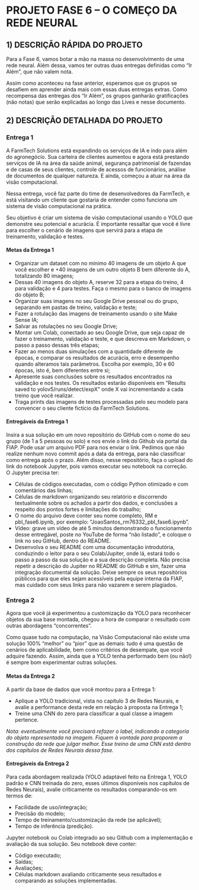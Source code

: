 # PROJETO FASE 6 – O COMEÇO DA REDE NEURAL

## 1) DESCRIÇÃO RÁPIDA DO PROJETO

Para a Fase 6, vamos botar a mão na massa no desenvolvimento de uma rede neural. Além dessa, vamos ter outras duas entregas definidas como “Ir Além”, que não valem nota.

Assim como aconteceu na fase anterior, esperamos que os grupos se desafiem em aprender ainda mais com essas duas entregas extras. Como recompensa das entregas dos “Ir Além”, os grupos ganharão gratificações (não notas) que serão explicadas ao longo das Lives e nesse documento.

## 2) DESCRIÇÃO DETALHADA DO PROJETO

### Entrega 1

A FarmTech Solutions está expandindo os serviços de IA e indo para além do agronegócio. Sua carteira de clientes aumentou e agora está prestando serviços de IA na área da saúde animal, segurança patrimonial de fazendas e de casas de seus clientes, controle de acessos de funcionários, análise de documentos de qualquer natureza. E ainda, começou a atuar na área da visão computacional.

Nessa entrega, você faz parte do time de desenvolvedores da FarmTech, e está visitando um cliente que gostaria de entender como funciona um sistema de visão computacional na prática.

Seu objetivo é criar um sistema de visão computacional usando o YOLO que demonstre seu potencial e acurácia. É importante ressaltar que você é livre para escolher o cenário de imagens que servirá para a etapa de treinamento, validação e testes.

#### Metas da Entrega 1

- Organizar um dataset com no mínimo 40 imagens de um objeto A que você escolher e +40 imagens de um outro objeto B bem diferente do A, totalizando 80 imagens;
- Dessas 40 imagens do objeto A, reserve 32 para a etapa do treino, 4 para validação e 4 para testes. Faça o mesmo para o banco de imagens do objeto B;
- Organizar suas imagens no seu Google Drive pessoal ou do grupo, separando em pastas de treino, validação e teste;
- Fazer a rotulação das imagens de treinamento usando o site Make Sense IA;
- Salvar as rotulações no seu Google Drive;
- Montar um Colab, conectado ao seu Google Drive, que seja capaz de fazer o treinamento, validação e teste, e que descreva em Markdown, o passo a passo dessas três etapas;
- Fazer ao menos duas simulações com a quantidade diferente de épocas, e comparar os resultados de acurácia, erro e desempenho quando alteramos tais parâmetros. Escolha por exemplo, 30 e 60 épocas, isto é, bem diferentes entre si;
- Apresente suas conclusões sobre os resultados encontrados na validação e nos testes. Os resultados estarão disponíveis em “Results saved to yolov5/runs/detect/expX” onde X vai incrementando a cada treino que você realizar.
- Traga prints das imagens de testes processadas pelo seu modelo para convencer o seu cliente fictício da FarmTech Solutions.

#### Entregáveis da Entrega 1

Insira a sua solução em um novo repositório do GitHub com o nome do seu grupo (de 1 a 5 pessoas ou solo) e nos envie o link do Github via portal da FIAP. Pode usar um arquivo PDF para nos enviar o link. Pedimos que não realize nenhum novo commit após a data da entrega, para não classificar como entrega após o prazo. Além disso, nesse repositório, faça o upload do link do notebook Jupyter, pois vamos executar seu notebook na correção. O Jupyter precisa ter:

- Células de códigos executadas, com o código Python otimizado e com comentários das linhas;
- Células de markdown organizando seu relatório e discorrendo textualmente sobre os achados a partir dos dados, e conclusões a respeito dos pontos fortes e limitações do trabalho;
- O nome do arquivo deve conter seu nome completo, RM e pbl_fase6.ipynb, por exemplo: “JoaoSantos_rm76332_pbl_fase6.ipynb”.
- Vídeo: grave um vídeo de até 5 minutos demonstrando o funcionamento desse entregável, poste no YouTube de forma “não listado”, e coloque o link no seu GitHub, dentro do README.
- Desenvolva o seu README com uma documentação introdutória, conduzindo o leitor para o seu Colab/Jupiter, onde lá, estará todo o passo a passo da sua solução e a sua descrição completa. Não precisa repetir a descrição do Jupiter no README do GitHub e sim, fazer uma integração documental da solução. Deixe sempre os seus repositórios públicos para que eles sejam acessíveis pela equipe interna da FIAP, mas cuidado com seus links para não vazarem e serem plagiados.

### Entrega 2

Agora que você já experimentou a customização da YOLO para reconhecer objetos da sua base montada, chegou a hora de comparar o resultado com outras abordagens “concorrentes”.

Como quase tudo na computação, na Visão Computacional não existe uma solução 100% “melhor” ou “pior” que as demais: tudo é uma questão de cenários de aplicabilidade, bem como critérios de desempate, que você adquire fazendo. Assim, ainda que a YOLO tenha performado bem (ou não!) é sempre bom experimentar outras soluções.

#### Metas da Entrega 2

A partir da base de dados que você montou para a Entrega 1:

- Aplique a YOLO tradicional, vista no capítulo 3 de Redes Neurais, e avalie a performance desta rede em relação à proposta na Entrega 1;
- Treine uma CNN do zero para classificar a qual classe a imagem pertence.

*Nota: eventualmente você precisará refazer o label, indicando a categoria do objeto representada na imagem. Fiquem à vontade para proporem a construção da rede que julgar melhor. Esse treino de uma CNN está dentro dos capítulos de Redes Neurais dessa fase.*

#### Entregáveis da Entrega 2

Para cada abordagem realizada (YOLO adaptável feito na Entrega 1, YOLO padrão e CNN treinada do zero, esses últimos disponíveis nos capítulos de Redes Neurais), avalie criticamente os resultados comparando-os em termos de:

- Facilidade de uso/integração;
- Precisão do modelo;
- Tempo de treinamento/customização da rede (se aplicável);
- Tempo de inferência (predição).

Jupyter notebook ou Colab integrado ao seu Github com a implementação e avaliação da sua solução. Seu notebook deve conter:

- Código executado;
- Saídas;
- Avaliações;
- Células markdown avaliando criticamente seus resultados e comparando as soluções implementadas.
